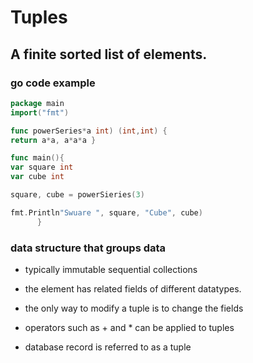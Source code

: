 # Tuples

## A finite sorted list of elements.

### go code example
```go
package main
import("fmt")

func powerSeries*a int) (int,int) {
return a*a, a*a*a }

func main(){
var square int
var cube int

square, cube = powerSieries(3)

fmt.Println"Swuare ", square, "Cube", cube)
      }
```

### data structure that groups data
- typically immutable sequential collections

- the element has related fields of different datatypes.
- the only way to modify a tuple is to change the fields
- operators such as + and * can be applied to tuples
- database record is referred to as a tuple
